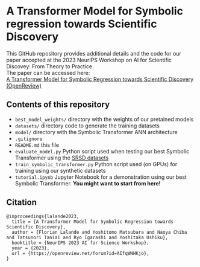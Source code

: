 # A Transformer Model for Symbolic regression towards Scientific Discovery

This GitHub repository provides additional details and the code for our paper accepted at the 2023 NeurIPS Workshop on AI for Scientific Discovey: From Theory to Practice.  
The paper can be accessed here:  
[A Transformer Model for Symbolic Regression towards Scientific Discovery (OpenReview)](https://openreview.net/forum?id=AIfqWNHKjo)

## Contents of this repository

- `best_model_weights/` directory with the weights of our pretained models
- `datasets/` directory code to generate the training datasets
- `model/` directory with the Symbolic Transformer ANN architecture
- `.gitignore`
- `README.md` this file
- `evaluate_model.py` Python script used when testing our best Symbolic Transformer using the [SRSD datasets](https://huggingface.co/papers/2206.10540)
- `train_symbolic_transformer.py` Python script used (on GPUs) for training using our synthetic datasets
- `tutorial.ipynb` Jupyter Notebook for a demonstration using our best Symbolic Transformer. **You might want to start from here!**

## Citation

```
@inproceedings{lalande2023,
  title = {A Transformer Model for Symbolic Regression towards Scientific Discovery},
  author = {Florian Lalande and Yoshitomo Matsubara and Naoya Chiba and Tatsunori Taniai and Ryo Igarashi and Yoshitaka Ushiku},
  booktitle = {NeurIPS 2023 AI for Science Workshop},
  year = {2023},
  url = {https://openreview.net/forum?id=AIfqWNHKjo},
}
```
